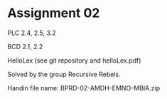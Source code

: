 # Assignment 02

PLC 2.4, 2.5, 3.2

BCD 2.1, 2.2

HelloLex (see git repository and helloLex.pdf)

Solved by the group Recursive Rebels.

Handin file name:
BPRD-02-AMDH-EMNO-MBIA.zip
